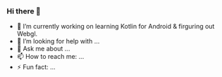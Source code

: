 ### Hi there 👋

- 🔭 I’m currently working on learning Kotlin for Android & firguring out Webgl.
- 🤔 I’m looking for help with ...
- 💬 Ask me about ...
- 📫 How to reach me: ...
- ⚡ Fun fact: ...

